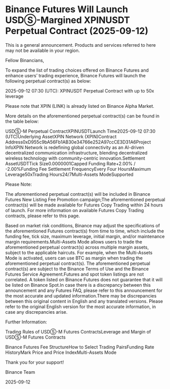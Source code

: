 # Binance Futures Will Launch USDⓈ-Margined XPINUSDT Perpetual Contract (2025-09-12)

This is a general announcement. Products and services referred to here may not be available in your region.

Fellow Binancians,

To expand the list of trading choices offered on Binance Futures and enhance users’ trading experience, Binance Futures will launch the following perpetual contract(s) as below:

2025-09-12 07:30 (UTC): XPINUSDT Perpetual Contract with up to 50x leverage

Please note that XPIN (LINK) is already listed on Binance Alpha Market.

More details on the aforementioned perpetual contract(s) can be found in the table below:  

USDⓈ-M Perpetual ContractXPINUSDTLaunch Time2025-09-12 07:30 (UTC)Underlying AssetXPIN Network (XPIN)Contract Address0xD955c9bA56Fb1AB30e34766e252A97ccCE3D31A6Project InfoXPIN Network is redefining global connectivity as an AI-driven decentralized communication infrastructure, blending decentralized wireless technology with community-centric innovation.Settlement AssetUSDTTick Size0.0000001Capped Funding Rate+2.00% / -2.00%Funding Fee Settlement FrequencyEvery Four HoursMaximum Leverage50xTrading Hours24/7Multi-Assets ModeSupported

Please Note:

The aforementioned perpetual contract(s) will be included in Binance Futures New Listing Fee Promotion campaign;The aforementioned perpetual contract(s) will be made available for Futures Copy Trading within 24 hours of launch. For more information on available Futures Copy Trading contracts, please refer to this page.

Based on market risk conditions, Binance may adjust the specifications of the aforementioned Futures contract(s) from time to time, which include the funding fee, tick size, maximum leverage, initial margin, and/or maintenance margin requirements.Multi-Assets Mode allows users to trade the aforementioned perpetual contract(s) across multiple margin assets, subject to the applicable haircuts. For example, when the Multi-Assets Mode is activated, users can use BTC as margin when trading the aforementioned perpetual contract(s). The aforementioned perpetual contract(s) are subject to the Binance Terms of Use and the Binance Futures Service Agreement.Futures and spot token listings are not correlated. A token listed on Binance Futures does not guarantee that it will be listed on Binance Spot.In case there is a discrepancy between this announcement and any Futures FAQ, please refer to this announcement for the most accurate and updated information.There may be discrepancies between this original content in English and any translated versions. Please refer to the original English version for the most accurate information, in case any discrepancies arise.

Further Information:

Trading Rules of USDⓈ-M Futures ContractsLeverage and Margin of USDⓈ-M Futures Contracts

Binance Futures Fee StructureHow to Select Trading PairsFunding Rate HistoryMark Price and Price IndexMulti-Assets Mode

Thank you for your support!

Binance Team

2025-09-12